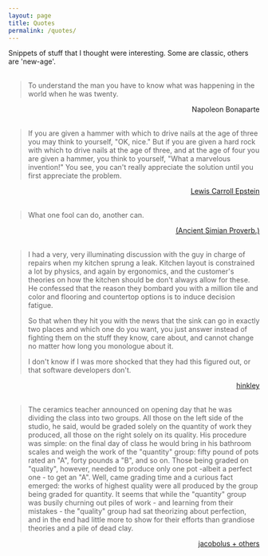 ```yaml
---
layout: page
title: Quotes
permalink: /quotes/
---
```


Snippets of stuff that I thought were interesting. Some are classic, others are 'new-age'.
<br><br>

> To understand the man you have to know what 
> was happening in the world when he was twenty.  
<div style="text-align: right">Napoleon Bonaparte<br><br></div>  
  

> If you are given a hammer with which to drive nails
> at the age of three you may think to yourself, "OK,
> nice." But if you are given a hard rock with which to
> drive nails at the age of three, and at the age of four
> you are given a hammer, you think to yourself, "What
> a marvelous invention!" You see, you can't really
> appreciate the solution until you first appreciate the
>problem.
<div style="text-align: right"><a href="https://www.google.com/search?q=thinking+physics">Lewis Carroll Epstein</a><br><br></div>   
  
> What one fool can do, another can.
<div style="text-align: right"><a href="http://www.gutenberg.org/ebooks/33283">(Ancient Simian Proverb.)</a><br><br></div>  

> I had a very, very illuminating discussion with the guy in charge of repairs when my kitchen sprung a leak.
> Kitchen layout is constrained a lot by physics, and again by ergonomics, and the customer's theories on how the kitchen should be don't always allow for these. He confessed that the reason they bombard you with a million tile and color and flooring and countertop options is to induce decision fatigue.
> 
> So that when they hit you with the news that the sink can go in exactly two places and which one do you want, you just answer instead of fighting them on the stuff they know, care about, and cannot change no matter how long you monologue about it.
> 
> I don't know if I was more shocked that they had this figured out, or that software developers don't.
<div style="text-align: right"><a href="https://news.ycombinator.com/item?id=22487209">hinkley</a><br><br></div>

> The ceramics teacher announced on opening day that he was dividing the class into two groups. All those on the left side of the studio, he said, would be graded solely on the quantity of work they produced, all those on the right solely on its quality. His procedure was simple: on the final day of class he would bring in his bathroom scales and weigh the work of the "quantity" group: fifty pound of pots rated an "A", forty pounds a "B", and so on. Those being graded on "quality", however, needed to produce only one pot -albeit a perfect one - to get an "A". Well, came grading time and a curious fact emerged: the works of highest quality were all produced by the group being graded for quantity. It seems that while the "quantity" group was busily churning out piles of work - and learning from their mistakes - the "quality" group had sat theorizing about perfection, and in the end had little more to show for their efforts than grandiose theories and a pile of dead clay.
<div style="text-align: right"><a href="https://news.ycombinator.com/item?id=19956768">jacobolus + others</a><br><br></div>
